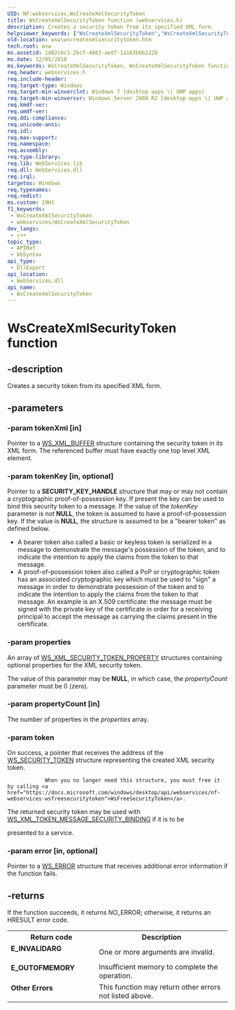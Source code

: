 ```yaml
---
UID: NF:webservices.WsCreateXmlSecurityToken
title: WsCreateXmlSecurityToken function (webservices.h)
description: Creates a security token from its specified XML form.
helpviewer_keywords: ["WsCreateXmlSecurityToken","WsCreateXmlSecurityToken function [Web Services for Windows]","webservices/WsCreateXmlSecurityToken","wsw.wscreatexmlsecuritytoken"]
old-location: wsw\wscreatexmlsecuritytoken.htm
tech.root: wsw
ms.assetid: 1d82c6c3-2bcf-4883-aed7-1a163bbb2228
ms.date: 12/05/2018
ms.keywords: WsCreateXmlSecurityToken, WsCreateXmlSecurityToken function [Web Services for Windows], webservices/WsCreateXmlSecurityToken, wsw.wscreatexmlsecuritytoken
req.header: webservices.h
req.include-header: 
req.target-type: Windows
req.target-min-winverclnt: Windows 7 [desktop apps \| UWP apps]
req.target-min-winversvr: Windows Server 2008 R2 [desktop apps \| UWP apps]
req.kmdf-ver: 
req.umdf-ver: 
req.ddi-compliance: 
req.unicode-ansi: 
req.idl: 
req.max-support: 
req.namespace: 
req.assembly: 
req.type-library: 
req.lib: WebServices.lib
req.dll: WebServices.dll
req.irql: 
targetos: Windows
req.typenames: 
req.redist: 
ms.custom: 19H1
f1_keywords:
 - WsCreateXmlSecurityToken
 - webservices/WsCreateXmlSecurityToken
dev_langs:
 - c++
topic_type:
 - APIRef
 - kbSyntax
api_type:
 - DllExport
api_location:
 - WebServices.dll
api_name:
 - WsCreateXmlSecurityToken
---
```


# WsCreateXmlSecurityToken function


## -description

Creates a security token from its specified XML form.

## -parameters

### -param tokenXml [in]

Pointer to a <a href="https://docs.microsoft.com/windows/desktop/wsw/ws-xml-buffer">WS_XML_BUFFER</a> structure containing  the security token in its XML form.    The referenced buffer must have exactly
one top level XML element.

### -param tokenKey [in, optional]

Pointer to a <b>SECURITY_KEY_HANDLE</b> structure that may or may not contain a cryptographic proof-of-possession key. If present the key can be used to bind
this security token to a message.  If the value of the <i>tokenKey</i> parameter is not <b>NULL</b>, the token is
assumed to have a proof-of-possession key.  If the value  is <b>NULL</b>, the structure is
assumed to be a "bearer token" as defined below.

<ul>
<li> A bearer token also called a basic or keyless token is serialized in a message to demonstrate
the message's possession of the token, and to indicate the intention to apply the claims from the token to that message.



</li>
<li> A proof-of-possession token also called a PoP or
cryptographic token has an associated
cryptographic key which must be used to "sign" a message in order to
demonstrate possession of the token and to indicate the intention to
apply the claims from the token to that message.  An example is an
X.509 certificate: the message must be signed with the private key of
the certificate in order for a receiving principal to accept the
message as carrying the claims present in the certificate.

</li>
</ul>

### -param properties

An array of  <a href="/windows/win32/api/webservices/ns-webservices-ws_xml_security_token_property">WS_XML_SECURITY_TOKEN_PROPERTY</a> structures containing optional properties for the XML security token.

The value of this parameter may be <b>NULL</b>, in which case, the <i>propertyCount</i> parameter must be 0 (zero).

### -param propertyCount [in]

The number of properties in the <i>properties</i> array.

### -param token

On   success, a pointer that receives the address of the  <a href="https://docs.microsoft.com/windows/desktop/wsw/ws-security-token">WS_SECURITY_TOKEN</a> structure representing the created XML security token.
                
                When you no longer need this structure, you must free it by calling <a href="https://docs.microsoft.com/windows/desktop/api/webservices/nf-webservices-wsfreesecuritytoken">WsFreeSecurityToken</a>.
                

The returned security token may be used with <a href="/windows/win32/api/webservices/ns-webservices-ws_xml_token_message_security_binding">WS_XML_TOKEN_MESSAGE_SECURITY_BINDING</a> if it is to be

presented to a service.

### -param error [in, optional]

Pointer to a <a href="https://docs.microsoft.com/windows/desktop/wsw/ws-error">WS_ERROR</a> structure  that receives additional error information if the function fails.

## -returns

If the function succeeds, it returns NO_ERROR; otherwise, it returns an HRESULT error code.

<table>
<tr>
<th>Return code</th>
<th>Description</th>
</tr>
<tr>
<td width="40%">
<dl>
<dt><b>E_INVALIDARG</b></dt>
</dl>
</td>
<td width="60%">
One or more arguments are invalid.

</td>
</tr>
<tr>
<td width="40%">
<dl>
<dt><b>E_OUTOFMEMORY</b></dt>
</dl>
</td>
<td width="60%">
Insufficient memory to complete the operation.

</td>
</tr>
<tr>
<td width="40%">
<dl>
<dt><b> Other Errors </b></dt>
</dl>
</td>
<td width="60%">
This function may return other errors not listed above.

</td>
</tr>
</table>

